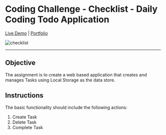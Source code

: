 # Coding Challenge - Checklist - Daily Coding Todo Application

[Live Demo](https://josuecedeno-checklist.netlify.app/) |
[Portfolio](https://josuecedeno.netlify.app/)

![checklist](https://user-images.githubusercontent.com/47830532/115499660-68ca8000-a235-11eb-9321-ea22d7592102.png)

---

## Objective

The assignment is to create a web based application that creates and manages Tasks using Local Storage as the data store.

## Instructions

The basic functionality should include the following actions:

1. Create Task
2. Delete Task
3. Complete Task
